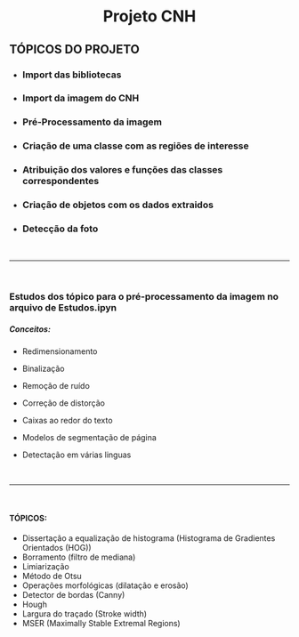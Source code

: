 <h1 style="text-align:center">
    <b>Projeto CNH</b>
</h1>

## **TÓPICOS DO PROJETO**
- ### Import das bibliotecas
- ### Import da imagem do CNH
- ### Pré-Processamento da imagem
- ### Criação de uma classe com as regiões de interesse
- ### Atribuição dos valores e funções das classes correspondentes
- ### Criação de objetos com os dados extraidos
- ### Detecção da foto
<br>

<hr>

<br>

### Estudos dos tópico para o pré-processamento da imagem no arquivo de Estudos.ipyn
##### **Conceitos:**
- Redimensionamento
- Binalização
- Remoção de ruído
- Correção de distorção

- Caixas ao redor do texto
- Modelos de segmentação de página
- Detectação em várias linguas 

<br>

<hr>

<br>

#### **TÓPICOS**:
- Dissertação a equalização de histograma (Histograma de Gradientes Orientados (HOG))
- Borramento (filtro de mediana)
- Limiarização
- Método de Otsu
- Operações morfológicas (dilatação e erosão)
- Detector de bordas (Canny)
- Hough
- Largura do traçado (Stroke width)
- MSER (Maximally Stable Extremal Regions)
